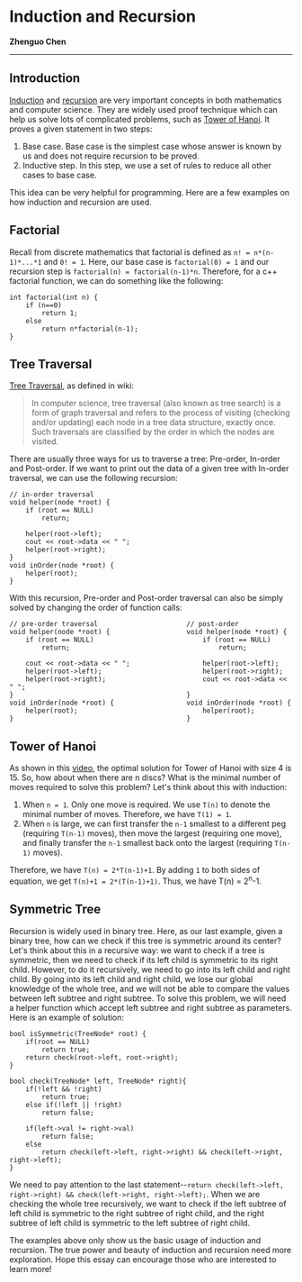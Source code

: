 # Induction and Recursion

**Zhenguo Chen**

<hr>

## Introduction

[Induction](https://en.wikipedia.org/wiki/Mathematical_induction) and [recursion](https://en.wikipedia.org/wiki/Recursion)
are very important concepts in both mathematics and computer science. They are widely used proof
technique which can help us solve lots of complicated problems, such as [Tower of Hanoi](https://en.wikipedia.org/wiki/Tower_of_Hanoi).
It proves a given statement in two steps:
1. Base case. Base case is the simplest case whose answer is known by us and does not require
recursion to be proved.
2. Inductive step. In this step, we use a set of rules to reduce all other cases to base case.

This idea can be very helpful for programming. Here are a few examples on how induction and recursion
are used.

## Factorial

Recall from discrete mathematics that factorial is defined as `n! = n*(n-1)*...*1` and `0! = 1`.
Here, our base case is `factorial(0) = 1` and our recursion step is `factorial(n) = factorial(n-1)*n`.
Therefore, for a c++ factorial function, we can do something like the following:

```
int factorial(int n) {
    if (n==0)
        return 1;
    else
        return n*factorial(n-1);
}
```

## Tree Traversal

[Tree Traversal](https://en.wikipedia.org/wiki/Tree_traversal), as defined in wiki:

>In computer science, tree traversal (also known as tree search) is a form of graph traversal and refers to the process of visiting (checking and/or updating) each node in a tree data structure, exactly once. Such traversals are classified by the order in which the nodes are visited.

There are usually three ways for us to traverse a tree: Pre-order, In-order and Post-order. If
we want to print out the data of a given tree with In-order traversal, we can use the following
recursion:

```
// in-order traversal
void helper(node *root) {
    if (root == NULL)
        return;
    
    helper(root->left);
    cout << root->data << " ";
    helper(root->right);
}
void inOrder(node *root) {
    helper(root);    
}
```

With this recursion, Pre-order and Post-order traversal can also be simply solved by changing
the order of function calls:

```
// pre-order traversal                      // post-order
void helper(node *root) {                   void helper(node *root) {
    if (root == NULL)                           if (root == NULL)
        return;                                     return;
        
    cout << root->data << " ";                  helper(root->left);
    helper(root->left);                         helper(root->right);
    helper(root->right);                        cout << root->data << " ";
}                                           }
void inOrder(node *root) {                  void inOrder(node *root) {
    helper(root);                               helper(root);
}                                           }
```

## Tower of Hanoi

As shown in this [video](https://www.youtube.com/watch?v=aMEbboWmVCo), the optimal solution for
Tower of Hanoi with size 4 is 15. So, how about when there are n discs? What is the minimal number
of moves required to solve this problem? Let's think about this with induction:

1. When `n = 1`. Only one move is required. We use `T(n)` to denote the minimal number of moves.
Therefore, we have `T(1) = 1`.
2. When `n` is large, we can first transfer the `n-1` smallest to a different peg (requiring `T(n-1)`
moves), then move the largest (requiring one move), and finally transfer the `n-1` smallest back
onto the largest (requiring `T(n-1)` moves).

Therefore, we have `T(n) = 2*T(n-1)+1`. By adding `1` to both sides of equation, we get `T(n)+1 = 2*(T(n-1)+1)`.
Thus, we have T(n) = 2<sup>n</sup>-1.

## Symmetric Tree

Recursion is widely used in binary tree. Here, as our last example, given a binary tree, how can
we check if this tree is symmetric around its center? Let's think about this in a recursive way:
we want to check if a tree is symmetric, then we need to check if its left child is symmetric to
its right child. However, to do it recursively, we need to go into its left child and right child. By
going into its left child and right child, we lose our global knowledge of the whole tree,
and we will not be able to compare the values between left subtree and right subtree. To solve this
problem, we will need a helper function which accept left subtree and right subtree as parameters.
Here is an example of solution:

```
bool isSymmetric(TreeNode* root) {
    if(root == NULL)
        return true;
    return check(root->left, root->right);
}

bool check(TreeNode* left, TreeNode* right){
    if(!left && !right)
        return true;
    else if(!left || !right)
        return false;
    
    if(left->val != right->val)
        return false;
    else
        return check(left->left, right->right) && check(left->right, right->left);
}
```
We need to pay attention to the last statement--`return check(left->left, right->right) && check(left->right, right->left);`.
When we are checking the whole tree recursively, we want to check if the left subtree of left child is
symmetric to the right subtree of right child, and the right subtree of left child is symmetric to
the left subtree of right child.

The examples above only show us the basic usage of induction and recursion. The true power and
beauty of induction and recursion need more exploration. Hope this essay can encourage those
who are interested to learn more!